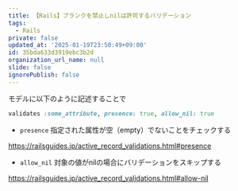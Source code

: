 ```yaml
---
title: 【Rails】ブランクを禁止しnilは許可するバリデーション
tags:
  - Rails
private: false
updated_at: '2025-01-19T23:50:49+09:00'
id: 35bda633d3919ebc3b2d
organization_url_name: null
slide: false
ignorePublish: false
---
```

モデルに以下のように記述することで

```rb
validates :some_attribute, presence: true, allow_nil: true
```

- `presence`
指定された属性が空（empty）でないことをチェックする

https://railsguides.jp/active_record_validations.html#presence

- `allow_nil`
対象の値がnilの場合にバリデーションをスキップする

https://railsguides.jp/active_record_validations.html#allow-nil
